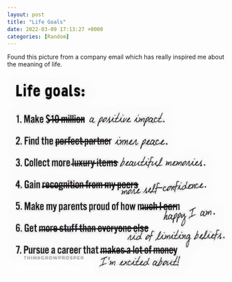 ```yaml
---
layout: post
title: "Life Goals"
date: 2022-03-09 17:13:27 +0000
categories: [Random]
---
```


Found this picture from a company email which has really inspired me about the meaning of life.

![Life Goals](Images/LifeGoals.jpg)